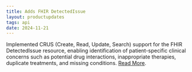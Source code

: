 ```yaml
---
title: Adds FHIR DetectedIssue
layout: productupdates
tags: api 
date: 2024-11-21
---
```

Implemented CRUS (Create, Read, Update, Search) support for the FHIR DetectedIssue resource, enabling identification of patient-specific clinical concerns such as potential drug interactions, inappropriate therapies, duplicate treatments, and missing conditions. [Read More](/api/detectedissue).
